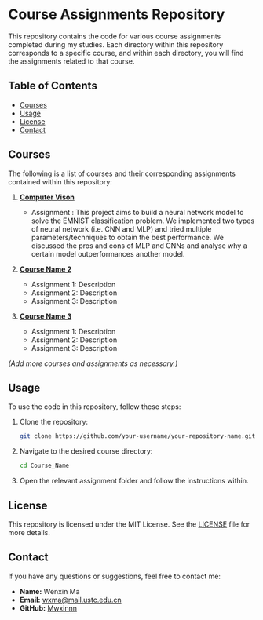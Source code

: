 # Course Assignments Repository

This repository contains the code for various course assignments completed during my studies. Each directory within this repository corresponds to a specific course, and within each directory, you will find the assignments related to that course.

## Table of Contents

- [Courses](#courses)
- [Usage](#usage)
- [License](#license)
- [Contact](#contact)

## Courses

The following is a list of courses and their corresponding assignments contained within this repository:

1. **[Computer Vison](./ComputerVison)**
    - Assignment : This project aims to build a neural network model to solve the EMNIST classification problem. We implemented two types of neural network (i.e. CNN and MLP) and tried multiple parameters/techniques to obtain the best performance. We discussed the pros and cons of MLP and CNNs and analyse why a certain model outperformances another model.

2. **[Course Name 2](./Course_Name_2)**
    - Assignment 1: Description
    - Assignment 2: Description
    - Assignment 3: Description

3. **[Course Name 3](./Course_Name_3)**
    - Assignment 1: Description
    - Assignment 2: Description
    - Assignment 3: Description

*(Add more courses and assignments as necessary.)*

## Usage

To use the code in this repository, follow these steps:

1. Clone the repository:
    ```bash
    git clone https://github.com/your-username/your-repository-name.git
    ```
2. Navigate to the desired course directory:
    ```bash
    cd Course_Name
    ```
3. Open the relevant assignment folder and follow the instructions within.

## License

This repository is licensed under the MIT License. See the [LICENSE](./LICENSE.txt) file for more details.

## Contact

If you have any questions or suggestions, feel free to contact me:

- **Name:** Wenxin Ma
- **Email:** [wxma@mail.ustc.edu.cn](mailto:wxma@mail.ustc.edu.cn)
- **GitHub:** [Mwxinnn](https://github.com/Mwxinnn)

